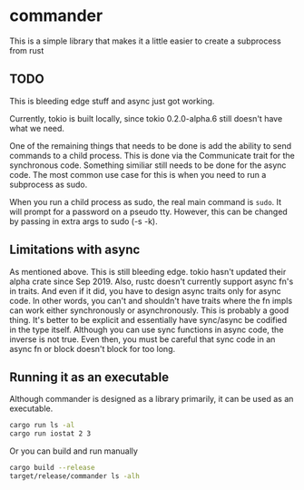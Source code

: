 # commander

This is a simple library that makes it a little easier to create a subprocess from rust

## TODO

This is bleeding edge stuff and async just got working.  

Currently, tokio is built locally, since tokio 0.2.0-alpha.6 still doesn't have what we need.

One of the remaining things that needs to be done is add the ability to send commands to a child process.
This is done via the Communicate trait for the synchronous code.  Something similiar still needs to be
done for the async code.  The most common use case for this is when you need to run a subprocess as sudo.

When you run a child process as sudo, the real main command is `sudo`.  It will prompt for a password on
a pseudo tty.  However, this can be changed by passing in extra args to sudo (-s -k).

## Limitations with async

As mentioned above.  This is still bleeding edge.  tokio hasn't updated their alpha crate since Sep 2019.
Also, rustc doesn't currently support async fn's in traits.  And even if it did, you have to design async
traits only for async code.  In other words, you can't and shouldn't have traits where the fn impls can
work either synchronously or asynchronously.  This is probably a good thing.  It's better to be explicit
and essentially have sync/async be codified in the type itself.  Although you can use sync functions in
async code, the inverse is not true.  Even then, you must be careful that sync code in an async fn or
block doesn't block for too long.

## Running it as an executable

Although commander is designed as a library primarily, it can be used as an executable.

```bash
cargo run ls -al
cargo run iostat 2 3
```

Or you can build and run manually

```bash
cargo build --release
target/release/commander ls -alh
```